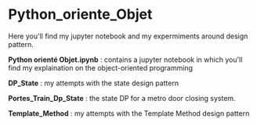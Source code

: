 # Python_oriente_Objet

Here you'll find my jupyter notebook and my expermiments around design pattern.

**Python orienté Objet.ipynb** : contains a jupyter notebook in which you'll find my explaination on the object-oriented programming

**DP_State** : my attempts with the state design pattern

**Portes_Train_Dp_State** : the state DP for a metro door closing system.

**Template_Method** : my attempts with the Template Method design pattern
